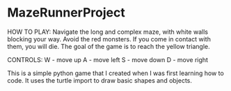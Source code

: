 # MazeRunnerProject
HOW TO PLAY:
Navigate the long and complex maze, with white walls blocking your way. Avoid the red monsters. If you come in contact with them, you will die. The goal of the game is to reach the yellow triangle.

CONTROLS:
W - move up
A - move left
S - move down
D - move right


This is a simple python game that I created when I was first learning how to code. 
It uses the turtle import to draw basic shapes and objects. 
